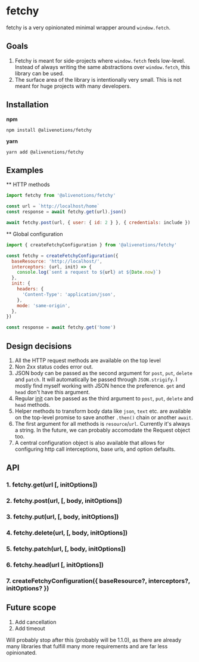 # fetchy

fetchy is a very opinionated minimal wrapper around `window.fetch`.

## Goals

1. Fetchy is meant for side-projects where `window.fetch` feels low-level. Instead of always writing the same abstractions over `window.fetch`, this library can be used.
2. The surface area of the library is intentionally very small. This is not meant for huge projects with many developers.

## Installation

**npm**

```
npm install @alivenotions/fetchy
```

**yarn**

```
yarn add @alivenotions/fetchy
```

## Examples

\*\* HTTP methods

```javascript
import fetchy from '@alivenotions/fetchy'

const url = `http://localhost/home`
const response = await fetchy.get(url).json()

await fetchy.post(url, { user: { id: 2 } }, { credentials: include })
```

\*\* Global configuration

```javascript
import { createFetchyConfiguration } from '@alivenotions/fetchy'

const fetchy = createFetchyConfiguration({
  baseResource: 'http://localhost/',
  interceptors: (url, init) => {
    console.log(`sent a request to ${url} at ${Date.now}`)
  },
  init: {
    headers: {
      'Content-Type': 'application/json',
    },
    mode: 'same-origin',
  },
})

const response = await fetchy.get('home')
```

## Design decisions

1. All the HTTP request methods are available on the top level
2. Non 2xx status codes error out.
3. JSON body can be passed as the second argument for `post`, `put`, `delete` and `patch`. It will automatically be passed through `JSON.strigify`. I mostly find myself working with JSON hence the preference. `get` and `head` don't have this argument.
4. Regular [init](https://developer.mozilla.org/en-US/docs/Web/API/WindowOrWorkerGlobalScope/fetch) can be passed as the third argument to `post`, `put`, `delete` and `head` methods.
5. Helper methods to transform body data like `json`, `text` etc. are available on the top-level promise to save another `.then()` chain or another `await`.
6. The first argument for all methods is `resource`/`url`. Currently it's always a string. In the future, we can probably accomodate the Request object too.
7. A central configuration object is also available that allows for configuring http call interceptions, base urls, and option defaults.

## API

### 1. fetchy.get(url [, initOptions])

### 2. fetchy.post(url, [, body, initOptions])

### 3. fetchy.put(url, [, body, initOptions])

### 4. fetchy.delete(url, [, body, initOptions])

### 5. fetchy.patch(url, [, body, initOptions])

### 6. fetchy.head(url [, initOptions])

### 7. createFetchyConfiguration({ baseResource?, interceptors?, initOptions? })

## Future scope

1. Add cancellation
2. Add timeout

Will probably stop after this (probably will be 1.1.0), as there are already many libraries that fulfill many more requirements and are far less opinionated.
